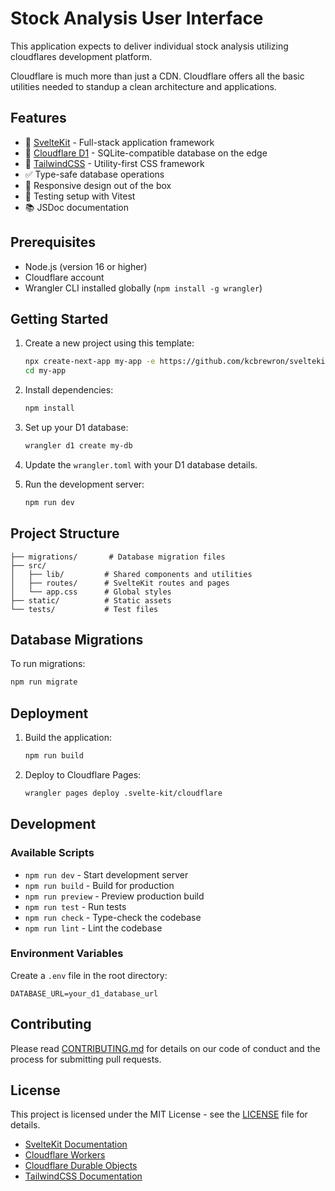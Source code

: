 # Stock Analysis User Interface

This application expects to deliver individual stock analysis utilizing cloudflares development platform. 

Cloudflare is much more than just a CDN. Cloudflare offers all the basic utilities needed to standup a clean architecture and applications.

## Features

- 🚀 [SvelteKit](https://kit.svelte.dev/) - Full-stack application framework
- 💾 [Cloudflare D1](https://developers.cloudflare.com/d1/) - SQLite-compatible database on the edge
- 🎨 [TailwindCSS](https://tailwindcss.com/) - Utility-first CSS framework
- ✅ Type-safe database operations
- 📱 Responsive design out of the box
- 🧪 Testing setup with Vitest
- 📚 JSDoc documentation

## Prerequisites

- Node.js (version 16 or higher)
- Cloudflare account
- Wrangler CLI installed globally (`npm install -g wrangler`)

## Getting Started

1. Create a new project using this template:
   ```bash
   npx create-next-app my-app -e https://github.com/kcbrewron/sveltekit-d1-tailwindcss-template
   cd my-app
   ```

2. Install dependencies:
   ```bash
   npm install
   ```

3. Set up your D1 database:
   ```bash
   wrangler d1 create my-db
   ```

4. Update the `wrangler.toml` with your D1 database details.

5. Run the development server:
   ```bash
   npm run dev
   ```

## Project Structure

```
├── migrations/       # Database migration files
├── src/
│   ├── lib/         # Shared components and utilities
│   ├── routes/      # SvelteKit routes and pages
│   └── app.css      # Global styles
├── static/          # Static assets
└── tests/           # Test files
```

## Database Migrations

To run migrations:

```bash
npm run migrate
```

## Deployment

1. Build the application:
   ```bash
   npm run build
   ```

2. Deploy to Cloudflare Pages:
   ```bash
   wrangler pages deploy .svelte-kit/cloudflare
   ```

## Development

### Available Scripts

- `npm run dev` - Start development server
- `npm run build` - Build for production
- `npm run preview` - Preview production build
- `npm run test` - Run tests
- `npm run check` - Type-check the codebase
- `npm run lint` - Lint the codebase

### Environment Variables

Create a `.env` file in the root directory:

```env
DATABASE_URL=your_d1_database_url
```

## Contributing

Please read [CONTRIBUTING.md](CONTRIBUTING.md) for details on our code of conduct and the process for submitting pull requests.

## License

This project is licensed under the MIT License - see the [LICENSE](LICENSE) file for details.


- [SvelteKit Documentation](https://kit.svelte.dev/docs)
- [Cloudflare Workers](https://developers.cloudflare.com/workers)
- [Cloudflare Durable Objects](https://developers.cloudflare.com/durable-objects/)
- [TailwindCSS Documentation](https://tailwindcss.com/docs)
